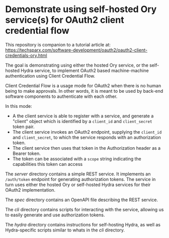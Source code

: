 # Demonstrate using self-hosted Ory service(s) for OAuth2 client credential flow

This repository is companion to a tutorial article at:
https://techsparx.com/software-development/oauth2/oauth2-client-credentials-ory.html

The goal is demonstrating using either the hosted Ory service, or the self-hosted Hydra service, to implement OAuth2 based machine-machine authentication using Client Credential Flow.

Client Credential Flow is a usage mode for OAuth2 when there is no human being to make approvals.  In other words, it is meant to be used by back-end software components to authenticate with each other.

In this mode:

* A the client service is able to register with a service, and generate a "client" object which is identified by a `client_id` and `client_secret` token pair.
* The client service invokes an OAuth2 endpoint, supplying the `client_id` and `client_secret`, to which the service responds with an authorization token.
* The client service then uses that token in the Authorization header as a Bearer token.
* The token can be associated with a `scope` string indicating the capabilities this token can access

The _server_ directory contains a simple REST service.  It implements an `/auth/token` endpoint for generating authorization tokens.  The service in turn uses either the hosted Ory or self-hosted Hydra services for their OAuth2 implementation.

The _spec_ directory contains an OpenAPI file describing the REST service.

The _cli_ directory contains scripts for interacting with the service, allowing us to easily generate and use authorization tokens.

The _hydra_ directory contains instructions for self-hosting Hydra, as well as Hydra-specific scripts similar to whats in the _cli_ directory.

